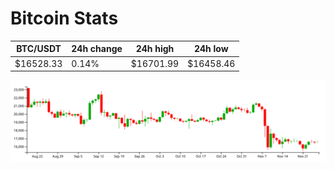 # Bitcoin Stats

BTC/USDT|24h change|24h high|24h low|
|---|---|---|---|
|$16528.33|0.14%|$16701.99|$16458.46|

<img src="./chart.svg">
